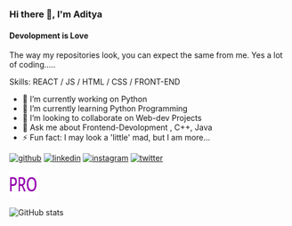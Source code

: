 ### Hi there 👋, I'm Aditya
#### Devolopment is Love
The way my repositories look, you can expect the same from me. Yes a lot of coding.....

Skills: REACT / JS / HTML / CSS / FRONT-END

- 🔭 I’m currently working on Python 
- 🌱 I’m currently learning Python Programming 
- 👯 I’m looking to collaborate on Web-dev Projects 
- 💬 Ask me about Frontend-Devolopment , C++, Java 
- ⚡ Fun fact: I may look a 'little' mad, but I am more... 


[<img src='https://cdn.jsdelivr.net/npm/simple-icons@3.0.1/icons/github.svg' alt='github' height='40'>](https://github.com/adipali2016)  [<img src='https://cdn.jsdelivr.net/npm/simple-icons@3.0.1/icons/linkedin.svg' alt='linkedin' height='40'>](https://www.linkedin.com/in/Aditya-paliwal-ind/)  [<img src='https://cdn.jsdelivr.net/npm/simple-icons@3.0.1/icons/instagram.svg' alt='instagram' height='40'>](https://www.instagram.com/engineering_bhaau/)  [<img src='https://cdn.jsdelivr.net/npm/simple-icons@3.0.1/icons/twitter.svg' alt='twitter' height='40'>](https://twitter.com/adipali2016)  

<a href='https://github.com/pricing'><img src='https://raw.githubusercontent.com/acervenky/animated-github-badges/master/assets/pro.gif' width='50' height='50'></a>

![GitHub stats](https://github-readme-stats.vercel.app/api?username=adipali2016&show_icons=true)  

